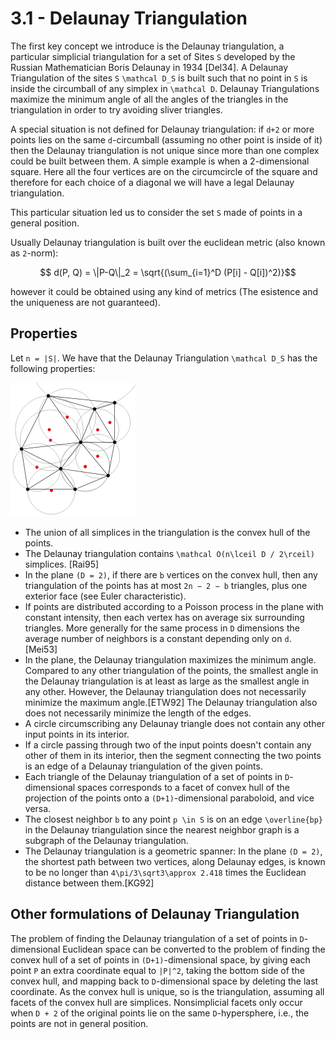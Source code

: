 # 3.1 -  Delaunay Triangulation

The first key concept we introduce is the Delaunay triangulation, a particular simplicial triangulation for a set of Sites ``S`` developed by the Russian Mathematician Boris Delaunay in 1934 [Del34]. A Delaunay Triangulation of the sites ``S`` ``\mathcal D_S`` is built such that no point in ``S`` is inside the circumball of any simplex in ``\mathcal D``. Delaunay Triangulations maximize the minimum angle of all the angles of the triangles in the triangulation in order to try avoiding sliver triangles.

A special situation is not defined for Delaunay triangulation: if ``d+2`` or more points lies on the same ``d``-circumball (assuming no other point is inside of it) then the Delaunay triangulation is not unique since more than one complex could be built between them. A simple example is when a 2-dimensional square. Here all the four vertices are on the circumcircle of the square and therefore for each choice of a diagonal we will have a legal Delaunay triangulation.

This particular situation led us to consider the set ``S`` made of points in a general position.

Usually Delaunay triangulation is built over the euclidean metric (also known as ``2``-norm):
```math
	d(P, Q) = \|P-Q\|_2 = \sqrt{(\sum_{i=1}^D (P[i] - Q[i])^2)}
```
however it could be obtained using any kind of metrics (The esistence and the uniqueness are not guaranteed).


## Properties

Let ``n = |S|``. We have that the Delaunay Triangulation ``\mathcal D_S`` has the following properties:

![delaunay](./images/delaunay.png)

 - The union of all simplices in the triangulation is the convex hull of the points.
 - The Delaunay triangulation contains ``\mathcal O(n\lceil D / 2\rceil)`` simplices. [Rai95]
 - In the plane ``(D = 2)``, if there are ``b`` vertices on the convex hull, then any triangulation of the points has at most ``2n − 2 − b`` triangles, plus one exterior face (see Euler characteristic).
 - If points are distributed according to a Poisson process in the plane with constant intensity, then each vertex has on average six surrounding triangles. More generally for the same process in ``D`` dimensions the average number of neighbors is a constant depending only on ``d``. [Mei53]
 - In the plane, the Delaunay triangulation maximizes the minimum angle. Compared to any other triangulation of the points, the smallest angle in the Delaunay triangulation is at least as large as the smallest angle in any other. However, the Delaunay triangulation does not necessarily minimize the maximum angle.[ETW92] The Delaunay triangulation also does not necessarily minimize the length of the edges.
 - A circle circumscribing any Delaunay triangle does not contain any other input points in its interior.
 - If a circle passing through two of the input points doesn't contain any other of them in its interior, then the segment connecting the two points is an edge of a Delaunay triangulation of the given points.
 - Each triangle of the Delaunay triangulation of a set of points in ``D``-dimensional spaces corresponds to a facet of convex hull of the projection of the points onto a ``(D+1)``-dimensional paraboloid, and vice versa.
 - The closest neighbor ``b`` to any point ``p \in S`` is on an edge ``\overline{bp}`` in the Delaunay triangulation since the nearest neighbor graph is a subgraph of the Delaunay triangulation.
 - The Delaunay triangulation is a geometric spanner: In the plane ``(D = 2)``, the shortest path between two vertices, along Delaunay edges, is known to be no longer than ``4\pi/3\sqrt3\approx 2.418`` times the Euclidean distance between them.[KG92]

## Other formulations of Delaunay Triangulation

The problem of finding the Delaunay triangulation of a set of points in ``D``-dimensional Euclidean space can be converted to the problem of finding the convex hull of a set of points in ``(D+1)``-dimensional space, by giving each point ``P`` an extra coordinate equal to ``|P|^2``, taking the bottom side of the convex hull, and mapping back to ``D``-dimensional space by deleting the last coordinate. As the convex hull is unique, so is the triangulation, assuming all facets of the convex hull are simplices. Nonsimplicial facets only occur when ``D + 2`` of the original points lie on the same ``D``-hypersphere, i.e., the points are not in general position.
